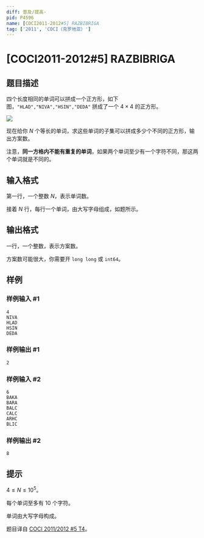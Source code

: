 ```yaml
---
diff: 普及/提高-
pid: P4596
name: [COCI2011-2012#5] RAZBIBRIGA
tag: ['2011', 'COCI（克罗地亚）']
---
```

# [COCI2011-2012#5] RAZBIBRIGA
## 题目描述

四个长度相同的单词可以拼成一个正方形，如下图，`"HLAD","NIVA","HSIN","DEDA"` 拼成了一个 $4\times 4$ 的正方形。

![](https://cdn.luogu.com.cn/upload/image_hosting/7i3lhwgv.png)

现在给你 $N$ 个等长的单词，求这些单词的子集可以拼成多少个不同的正方形，输出方案数。

注意，**同一方格内不能有重复的单词**，如果两个单词至少有一个字符不同，那这两个单词就是不同的。
## 输入格式

第一行，一个整数 $N$，表示单词数。

接着 $N$ 行，每行一个单词，由大写字母组成，如题所示。
## 输出格式

一行，一个整数，表示方案数。

方案数可能很大，你需要开 `long long` 或 `int64`。
## 样例

### 样例输入 #1
```
4
NIVA
HLAD
HSIN
DEDA

```
### 样例输出 #1
```
2
```
### 样例输入 #2
```
6
BAKA
BARA
BALC
CALC
ARHC
BLIC

```
### 样例输出 #2
```
8
```
## 提示

$4\le N\le 10^{5}$。

每个单词至多有 $10$ 个字符。

单词由大写字母构成。

题目译自 [COCI 2011/2012 #5 T4](https://hsin.hr/coci/archive/2011_2012/contest5_tasks.pdf)。
